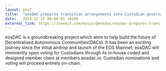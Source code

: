 ```yaml
---
layout: post
title:  "eosDAC prepares transition arrangements into Custodian governance"
date:   2018-12-15 00:00:01 +0100
external_link: https://steemit.com/eosio/@eosdac/eosdac-prepares-transition-arrangements-into-custodian-governance
---
```

eosDAC is a groundbreaking project which aims to help build the future of Decentralised Autonomous Communities(DACs). It has been an exciting journey since the initial airdrop and launch of the EOS Mainnet; eosDAC will imminently open voting for Custodians through its in-house coded and designed member client at members.eosdac.io. Custodian nominations and voting will proceed entirely on-chain. 
